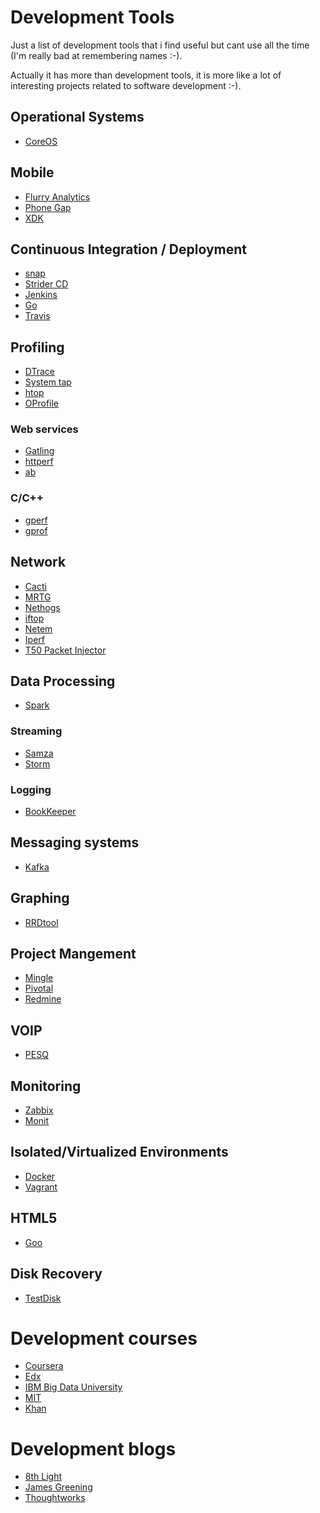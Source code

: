Development Tools
=================

Just a list of development tools that i find useful but cant use all the time (I'm really bad at remembering names :-).

Actually it has more than development tools, it is more like a lot of interesting projects related to software development :-).


## Operational Systems

* [CoreOS](https://coreos.com/)


## Mobile

* [Flurry Analytics](http://www.flurry.com/solutions/analytics)
* [Phone Gap](http://phonegap.com/)
* [XDK](http://xdk-software.intel.com/)


## Continuous Integration / Deployment

* [snap](https://snap-ci.com/)
* [Strider CD](http://stridercd.com/)
* [Jenkins](http://jenkins-ci.org/)
* [Go](http://www.go.cd/)
* [Travis](https://travis-ci.org/)


## Profiling

* [DTrace](http://dtrace.org/blogs/)
* [System tap](https://sourceware.org/systemtap/)
* [htop](http://hisham.hm/htop/)
* [OProfile](http://oprofile.sourceforge.net/about/)


### Web services

* [Gatling](http://gatling-tool.org/)
* [httperf](http://www.hpl.hp.com/research/linux/httperf/)
* [ab](http://httpd.apache.org/docs/2.2/programs/ab.html)


### C/C++

* [gperf](https://code.google.com/p/gperftools/)
* [gprof](http://www.cs.utah.edu/dept/old/texinfo/as/gprof.html)


## Network 

* [Cacti](http://www.cacti.net/)
* [MRTG](http://oss.oetiker.ch/mrtg/)
* [Nethogs](http://nethogs.sourceforge.net/)
* [iftop](http://www.ex-parrot.com/~pdw/iftop/)
* [Netem](http://www.linuxfoundation.org/collaborate/workgroups/networking/netem)
* [Iperf](https://code.google.com/p/iperf/)
* [T50 Packet Injector](http://t50.sourceforge.net/index.html)


## Data Processing

* [Spark](http://spark.apache.org/)


### Streaming

* [Samza](http://samza.incubator.apache.org/)
* [Storm](http://storm.incubator.apache.org/)


### Logging

* [BookKeeper](http://zookeeper.apache.org/bookkeeper/)


## Messaging systems

* [Kafka](http://kafka.apache.org/)


## Graphing

* [RRDtool](http://oss.oetiker.ch/rrdtool/)


## Project Mangement

* [Mingle](http://getmingle.io/mingle.html)
* [Pivotal](http://www.pivotaltracker.com/)
* [Redmine](http://www.redmine.org/)


## VOIP

* [PESQ](http://www.pesq.org/)


## Monitoring

* [Zabbix](http://www.zabbix.com/)
* [Monit](https://mmonit.com/monit/)


## Isolated/Virtualized Environments

* [Docker](https://www.docker.io/)
* [Vagrant](http://www.vagrantup.com/)


## HTML5

* [Goo](http://www.goocreate.com/)


## Disk Recovery

* [TestDisk](http://www.cgsecurity.org/wiki/TestDisk)


Development courses 
=================

* [Coursera](https://www.coursera.org/)
* [Edx](https://www.edx.org/)
* [IBM Big Data University](http://bigdatauniversity.com/)
* [MIT](http://ocw.mit.edu/index.htm)
* [Khan](https://www.khanacademy.org/)


Development blogs 
=================

* [8th Light](http://blog.8thlight.com/)
* [James Greening](http://www.renaissancesoftware.net/blog/)
* [Thoughtworks](http://www.thoughtworks.com/insights)
